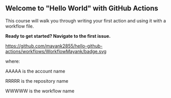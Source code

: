## Welcome to "Hello World" with GitHub Actions

This course will walk you through writing your first action and using it with a workflow file. 

**Ready to get started? Navigate to the first issue.**

https://github.com/mayank2855/hello-github-actions/workflows/WorkflowMayank/badge.svg

where:

AAAAA is the account name

RRRRR is the repository name

WWWWW is the workflow name
